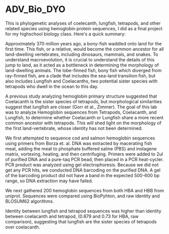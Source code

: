 # ADV_Bio_DYO
	
This is phylogenetic analyses of coelecanth, lungfish, tetrapods, and other related species using hemoglobin protein sequences, I  did as a final project for my highschool biology class. Here's a quick summary:
	
Approximately 370 million years ago, a bony-fish waddled onto land for the first time. This fish, or a relative, would become the common ancestor for all land-dwelling vertebrates, including dinosaurs, mammals, and snakes. To understand macroevolution, it is crucial to understand the details of this jump to land, as it acted as a bottleneck in determining the morphology of land-dwelling animals. The lobe-finned fish, bony fish which diverged from ray-finned fish, are a clade that includes the sea-land transition fish, but also includes Lungfish and Coelacanths, two potential sister species with tetrapods who dwell in the ocean to this day.

A previous study analyzing hemoglobin primary structure suggested that Coelacanth is the sister species of tetrapods, but morphological similarities suggest that lungfish are closer (Gorr et al., Zimmer). The goal of this lab was to analyze Hemoglobin sequences from Tetrapods, Coelacanth, and Lungfish, to determine whether Coelacanth or Lungfish share a more recent common ancestor with tetrapods. This will shed light on the morphology of the first land-vertebrate, whose identity has not been determined.

We first attempted to sequence cod and salmon hemoglobin sequences using primers from Borza et. al. DNA was extracted by macerating fish meat, adding the meat to phosphate buffered saline (PBS) and instagene matrix, vortexing, heating, and then centrifuging. Primers were added to 2ul of purified DNA and a pure-taq PCR bead, then placed in a PCR heat-cycler. PCR product was analyzed using gel electrophoresis. Because we did not get any PCR hits, we conducted DNA barcoding on the purified DNA. A gel of the barcoding product did not have a band in the expected 500-600 bp range, so DNA extraction may have failed. 

We next gathered 200 hemoglobin sequences from both HBA and HBB from uniprot. Sequences were compared using BioPyhton, and raw identity and BLOSUM62 algorithms. 

Identity between lungfish and tetrapod sequences was higher than identity between coelacanth and tetrapod, (0.879 and 0.73 for HBA, raw comparison), suggesting that lungfish are the sister species of tetrapods over coelacanth.
